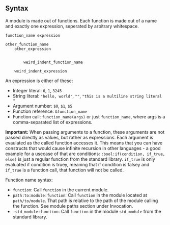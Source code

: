 ## Syntax

A module is made out of functions. Each function is made out of a name and exactly one expression, seperated by arbitrary whitespace.

```
function_name expression

other_function_name
	other_expression


		weird_indent_function_name

	weird_indent_expression

```

An expression is either of these:

- Integer literal: `0`, `1`, `3245`
- String literal: `"hello, world"`, `""`, ```"this is
a multiline
string literal
"```
- Argument number: `$0`, `$1`, `$5` 
- Function reference: `&function_name`
- Function call: `function_name(args)` or just `function_name`, where args is a comma-separated list of expressions.

**Important:** When passing arguments to a function, these arguments are not passed directly as values, but rather as expressions. Each argument is evaulated as the called function accesses it. This means that you can have constructs that would cause infinite recursion in other languages - a good example for a usecase of that are conditions: `:bool:if(condition, if_true, else)` is just a regular function from the standard library. `if_true` is only evaluated if condition is truey, meaning that if condition is falsey and `if_true` is a function call, that function will not be called.

Function name syntax:

- `function`: Call `function` in the current module.
- `path:to:module:function`: Call `function` in the module located at `path/to/module`. That path is relative to the path of the module calling the function. See module paths section under Invocation.
- `:std_module:function`: Call `function` in the module `std_module` from the standard library.
